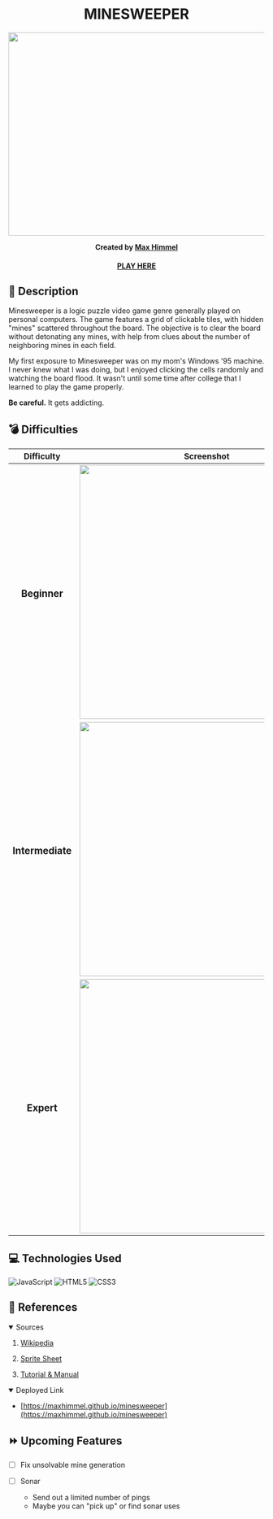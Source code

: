 <div align="center" id="header">
 
# MINESWEEPER

<div id="header" align="center">
  <img src="https://i.imgur.com/pyPryv7.gif" width="800" height="400">
</div>

**Created by [Max Himmel](https://www.linkedin.com/in/maxhimmel/)**

#### [PLAY HERE](https://maxhimmel.github.io/minesweeper)

</div>

## :pencil: Description
Minesweeper is a logic puzzle video game genre generally played on personal computers. The game features a grid of clickable tiles, with hidden "mines" scattered throughout the board. The objective is to clear the board without detonating any mines, with help from clues about the number of neighboring mines in each field. 

My first exposure to Minesweeper was on my mom's Windows '95 machine. I never knew what I was doing, but I enjoyed clicking the cells randomly and watching the board flood. It wasn't until some time after college that I learned to play the game properly.

**Be careful.** It gets addicting.

## :bomb: Difficulties
 
 | Difficulty | Screenshot | Area | Mines |
 | ---------- | ---------- | ---- | ----- |
 | <h3 align="center">Beginner</h3> | <img src="https://i.imgur.com/zrBbU7d.png" width=500px> | <div align="center">9 x 9</div> | <div align="center">10</div>
 | <h3 align="center">Intermediate</h3> | <img src="https://i.imgur.com/QKogTcn.png" width=500px> | <div align="center">16 x 16</div> | <div align="center">40</div>
 | <h3 align="center">Expert</h3> | <img src="https://i.imgur.com/2qrOYR7.png" width=500px> | <div align="center">30 x 16 | <div align="center">99</div>
 
## :computer: Technologies Used

![JavaScript](https://img.shields.io/badge/-JavaScript-05122A?style=flat&logo=javascript)
![HTML5](https://img.shields.io/badge/-HTML5-05122A?style=flat&logo=html5) 
![CSS3](https://img.shields.io/badge/-CSS-05122A?style=flat&logo=css3)

## :art: References

<details open>
<summary> Sources </summary>
 
1. [Wikipedia](https://en.wikipedia.org/wiki/Minesweeper_(video_game))
 
2. [Sprite Sheet](https://www.spriters-resource.com/pc_computer/minesweeper/)

3. [Tutorial & Manual](https://minesweepergame.com/strategy/how-to-play-minesweeper.php)

</details>

<details open>
<summary>Deployed Link</summary>

- [https://maxhimmel.github.io/minesweeper](https://maxhimmel.github.io/minesweeper)
</details>

## :fast_forward: Upcoming Features

- [ ] Fix unsolvable mine generation

- [ ] Sonar
  - Send out a limited number of pings
  - Maybe you can "pick up" or find sonar uses


